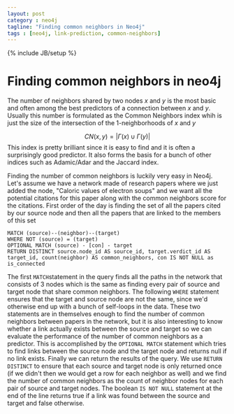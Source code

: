 ```yaml
---
layout: post
category : neo4j
tagline: "Finding common neighbors in Neo4j"
tags : [neo4j, link-prediction, common-neighbors]
---
```


{% include JB/setup %}

# Finding common neighbors in neo4j

The number of neighbors shared by two nodes $x$ and $y$ is the most basic and often among the best predictors of a connection between $x$ and $y$.
Usually this number is formulated as the Common Neighbors index whih is just the size of the intersection of the 1-neighborhoods of $x$ and $y$

$$
CN(x,y) = | \Gamma(x) \cup \Gamma(y) |
$$
This index is pretty brilliant since it is easy to find and it is often a surprisingly good predictor. It also forms the basis for a bunch of other indices such as Adamic/Adar and the Jaccard index.

Finding the number of common neighbors is luckily very easy in Neo4j. Let's assume we have a network made of research papers where we just added the node, "Caloric values of electron soups" and we want all the potential citations for this paper along with the common neighbors score for the citations.
First order of the day is finding the set of all the papers cited by our source node and then all the papers that are linked to the members of this set

```
MATCH (source)--(neighbor)--(target)
WHERE NOT (source) = (target)
OPTIONAL MATCH (source) - [con] - target
RETURN DISTINCT source.node_id AS source_id, target.verdict_id AS target_id, count(neighbor) AS common_neighbors, con IS NOT NULL as is_connected
```

The first `MATCH`statement in the query finds all the paths in the network that consists of 3 nodes which is the same as finding every pair of source and target node that share common neighbors. The following `WHERE` statement ensures that the target and source node are not the same, since we'd otherwise end up with a bunch of self-loops in the data.
These two statements are in themselves enough to find the number of common neighbors between papers in the network, but it is also interesting to know whether a link actually exists between the source and target so we can evaluate the performance of the number of common neighbors as a predictor. This is accomplished by the `OPTIONAL MATCH` statement which tries to find links between the source node and the target node and returns null if no link exists.
Finally we can return the results of the query. We use `RETURN DISTINCT` to ensure that each source and target node is only returned once (if we didn't then we would get a row for each neighbor as well) and we find the number of common neighbors as the count of neighbor nodes for each pair of source and target nodes. The boolean `IS NOT NULL` statement at the end of the line returns true if a link was found between the source and target and false otherwise.
